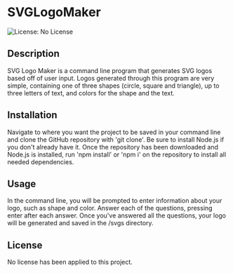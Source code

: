 # SVGLogoMaker
![License: No License](https://img.shields.io/github/license/CaffeinatedJitterBug/SVGLogoMaker)

## Description
SVG Logo Maker is a command line program that generates SVG logos based off of user input. Logos generated through this program are very simple, containing one of three shapes (circle, square and triangle), up to three letters of text, and colors for the shape and the text.

## Installation
Navigate to where you want the project to be saved in your command line and clone the GitHub repository with 'git clone'. Be sure to install Node.js if you don't already have it. Once the repository has been downloaded and Node.js is installed, run 'npm install' or 'npm i' on the repository to install all needed dependencies.

## Usage
In the command line, you will be prompted to enter information about your logo, such as shape and color. Answer each of the questions, pressing enter after each answer. Once you've answered all the questions, your logo will be generated and saved in the /svgs directory.

## License
No license has been applied to this project.